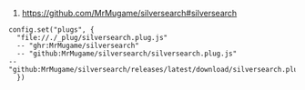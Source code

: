 
1. https://github.com/MrMugame/silversearch#silversearch

```space-lua
config.set("plugs", {
  "file://./_plug/silversearch.plug.js"
  -- "ghr:MrMugame/silversearch"
  -- "github:MrMugame/silversearch/silversearch.plug.js"
-- "github:MrMugame/silversearch/releases/latest/download/silversearch.plug.js"
  })
```
